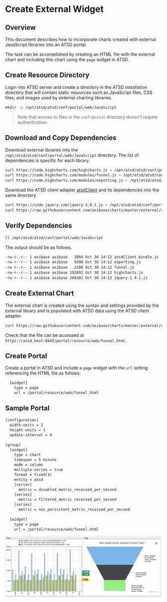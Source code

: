 # Create External Widget

## Overview

This document describes how to incorporate charts created with external JavaScript libraries into an ATSD portal. 

The task can be accomplished by creating an HTML file with the external chart and including this chart using the `page` widget in ATSD.

## Create Resource Directory

Login into ATSD server and create a directory in the ATSD installation directory that will contain static resources such as JavaScript files, CSS files, and images used by external charting libraries.

```sh
mkdir -p /opt/atsd/atsd/conf/portal/web/JavaScript
```

> Note that access to files in the `conf/portal` directory doesn't require authentication.

## Download and Copy Dependencies

Download external libraries into the `/opt/atsd/atsd/conf/portal/web/JavaScript` directory. The list of dependencies is specific for each library.

```sh
curl https://code.highcharts.com/highcharts.js > /opt/atsd/atsd/conf/portal/web/JavaScript/highcharts.js
curl https://code.highcharts.com/modules/funnel.js > /opt/atsd/atsd/conf/portal/web/JavaScript/funnel.js
curl https://code.highcharts.com/modules/exporting.js > /opt/atsd/atsd/conf/portal/web/JavaScript/exporting.js
```

Download the ATSD client adapter [atsdClient](resources/atsdClient.bundle.js) and its dependencies into the same directory.

```sh
curl https://code.jquery.com/jquery-1.9.1.js > /opt/atsd/atsd/conf/portal/web/JavaScript/jquery-1.9.1.js
curl https://raw.githubusercontent.com/axibase/charts/master/external/resources/atsdClient.bundle.js > /opt/atsd/atsd/conf/portal/web/JavaScript/atsdClient.bundle.js
```

## Verify Dependencies

```sh
ll /opt/atsd/atsd/conf/portal/web/JavaScript
```

The output should be as follows.

```sh
-rw-r--r-- 1 axibase axibase   3994 Oct 30 14:12 atsdClient.bundle.js
-rw-r--r-- 1 axibase axibase   9390 Oct 30 14:12 exporting.js
-rw-r--r-- 1 axibase axibase   2200 Oct 30 14:12 funnel.js
-rw-r--r-- 1 axibase axibase 192891 Oct 30 14:12 highcharts.js
-rw-r--r-- 1 axibase axibase 268381 Oct 30 14:12 jquery-1.9.1.js
```

## Create External Chart

The external chart is created using the syntax and settings provided by the external library and is populated with ATSD data using the ATSD client adapter.

```sh
curl https://raw.githubusercontent.com/axibase/charts/master/external/resources/funnel.html > /opt/atsd/atsd/conf/portal/web/funnel.html
```

Check that the file can be accessed at `https://atsd_host:8443/portal/resource/web/funnel.html`.

## Create Portal

Create a portal in ATSD and include a `page` widget with the `url` setting referencing the HTML file as follows:

```ls
  [widget]
    type = page
    url = /portal/resource/web/funnel.html
```

## Sample Portal

```ls
[configuration]
  width-units = 2
  height-units = 1
  update-interval = 0

[group]
  [widget]
    type = chart
    timespan = 5 minute
    mode = column
    multiple-series = true
    format = fixed(3)
    entity = atsd
    [series]
      metric = disabled_metric_received_per_second
    [series]
      metric = filtered_metric_received_per_second
    [series]
      metric = non_persistent_metric_received_per_second

  [widget]
    type = page
    url = /portal/resource/web/funnel.html
```

![](images/funnelChart.png)
